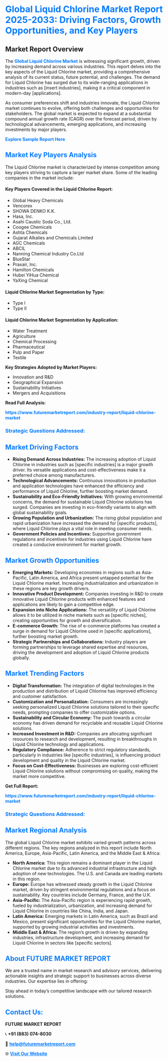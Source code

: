 <h1 style="color: #007BFF;">Global Liquid Chlorine Market Report 2025-2033: Driving Factors, Growth Opportunities, and Key Players</h1>

<section id="overview">
<h2>Market Report Overview</h2>
<p>The <a href="https://www.futuremarketreport.com/industry-report/liquid-chlorine-market" style="color: #007BFF; text-decoration: none;"><strong>Global Liquid Chlorine Market</strong></a> is witnessing significant growth, driven by increasing demand across various industries. This report delves into the key aspects of the Liquid Chlorine market, providing a comprehensive analysis of its current status, future potential, and challenges. The demand for Liquid Chlorine has surged due to its wide-ranging applications in industries such as [insert industries], making it a critical component in modern-day [applications].</p>
<p>As consumer preferences shift and industries innovate, the Liquid Chlorine market continues to evolve, offering both challenges and opportunities for stakeholders. The global market is expected to expand at a substantial compound annual growth rate (CAGR) over the forecast period, driven by technological advancements, emerging applications, and increasing investments by major players.</p>
</section>

<section id="overview">
<p><a href="https://www.futuremarketreport.com/request-sample/reportId=105678" style="color: #007BFF; text-decoration: none;"><strong>Explore Sample Report Here</strong></a></p>
</section>

<section id="key-players">
<h2 style="color: #007BFF;">Market Key Players Analysis</h2>
<p>The Liquid Chlorine market is characterized by intense competition among key players striving to capture a larger market share. Some of the leading companies in the market include:</p>
<h4>Key Players Covered in the Liquid Chlorine Report:</h4>
<ul><li>Global Heavy Chemicals</li><li>Vencorex</li><li>SHOWA DENKO K.K.</li><li>Hasa, Inc.</li><li>Asahi Caustic Soda Co., Ltd.</li><li>Coogee Chemicals</li><li>Ashta Chemicals</li><li>Gujarat Alkalies and Chemicals Limited</li><li>AGC Chemicals</li><li>ABCIL</li><li>Nanning Chemical Industry Co.Ltd</li><li>BlueStar</li><li>Praxair, Inc.</li><li>Hamilton Chemicals</li><li>Hubei YiHua Chemical</li><li>YaXing Chemical</li></ul>
<h4>Liquid Chlorine Market Segmentation by Type:</h4>
<ul><li>Type I</li><li>Type II</li></ul>

<h4>Liquid Chlorine Market Segmentation by Application:</h4>
<ul><li>Water Treatment</li><li>Agriculture</li><li>Chemical Processing</li><li>Pharmaceutical</li><li>Pulp and Paper</li><li>Textile</li></ul>
<p><strong>Key Strategies Adopted by Market Players:</strong></p>
<ul>
<li>Innovation and R&D</li>
<li>Geographical Expansion</li>
<li>Sustainability Initiatives</li>
<li>Mergers and Acquisitions</li>
</ul>
</section>

<section>
<p><strong>Read Full Analysis: </strong></p><a href="https://www.futuremarketreport.com/industry-report/liquid-chlorine-market" style="color: #007BFF; text-decoration: none;"><strong>https://www.futuremarketreport.com/industry-report/liquid-chlorine-market</strong></a>
<h3 style="color: #007BFF;">Strategic Questions Addressed:</h3>
</section>

<section id="driving-factors">
<h2 style="color: #007BFF;">Market Driving Factors</h2>
<ul>
<li><strong>Rising Demand Across Industries:</strong> The increasing adoption of Liquid Chlorine in industries such as [specific industries] is a major growth driver. Its versatile applications and cost-effectiveness make it a preferred choice among manufacturers.</li>
<li><strong>Technological Advancements:</strong> Continuous innovations in production and application technologies have enhanced the efficiency and performance of Liquid Chlorine, further boosting market demand.</li>
<li><strong>Sustainability and Eco-Friendly Initiatives:</strong> With growing environmental concerns, the demand for sustainable Liquid Chlorine solutions has surged. Companies are investing in eco-friendly variants to align with global sustainability goals.</li>
<li><strong>Growing Population and Urbanization:</strong> The rising global population and rapid urbanization have increased the demand for [specific products], where Liquid Chlorine plays a vital role in meeting consumer needs.</li>
<li><strong>Government Policies and Incentives:</strong> Supportive government regulations and incentives for industries using Liquid Chlorine have created a conducive environment for market growth.</li>
</ul>
</section>

<section id="growth-opportunities">
<h2 style="color: #007BFF;">Market Growth Opportunities</h2>
<ul>
<li><strong>Emerging Markets:</strong> Developing economies in regions such as Asia-Pacific, Latin America, and Africa present untapped potential for the Liquid Chlorine market. Increasing industrialization and urbanization in these regions are key growth drivers.</li>
<li><strong>Innovative Product Development:</strong> Companies investing in R&D to create innovative Liquid Chlorine products with enhanced features and applications are likely to gain a competitive edge.</li>
<li><strong>Expansion into Niche Applications:</strong> The versatility of Liquid Chlorine allows it to be utilized in niche markets such as [specific niches], creating opportunities for growth and diversification.</li>
<li><strong>E-commerce Growth:</strong> The rise of e-commerce platforms has created a surge in demand for Liquid Chlorine used in [specific applications], further boosting market growth.</li>
<li><strong>Strategic Partnerships and Collaborations:</strong> Industry players are forming partnerships to leverage shared expertise and resources, driving the development and adoption of Liquid Chlorine products globally.</li>
</ul>
</section>

<section id="trending-factors">
<h2 style="color: #007BFF;">Market Trending Factors</h2>
<ul>
<li><strong>Digital Transformation:</strong> The integration of digital technologies in the production and distribution of Liquid Chlorine has improved efficiency and customer satisfaction.</li>
<li><strong>Customization and Personalization:</strong> Consumers are increasingly seeking personalized Liquid Chlorine solutions tailored to their specific needs, prompting companies to offer customizable options.</li>
<li><strong>Sustainability and Circular Economy:</strong> The push towards a circular economy has driven demand for recyclable and reusable Liquid Chlorine solutions.</li>
<li><strong>Increased Investment in R&D:</strong> Companies are allocating significant resources to research and development, resulting in breakthroughs in Liquid Chlorine technology and applications.</li>
<li><strong>Regulatory Compliance:</strong> Adherence to strict regulatory standards, particularly in industries like [specific industries], is influencing product development and quality in the Liquid Chlorine market.</li>
<li><strong>Focus on Cost-Effectiveness:</strong> Businesses are exploring cost-efficient Liquid Chlorine solutions without compromising on quality, making the market more competitive.</li>
</ul>
</section>

<section>
<p><strong>Get Full Report: </strong></p><a href="https://www.futuremarketreport.com/industry-report/liquid-chlorine-market" style="color: #007BFF; text-decoration: none;"><strong>https://www.futuremarketreport.com/industry-report/liquid-chlorine-market</strong></a>
<h3 style="color: #007BFF;">Strategic Questions Addressed:</h3>
</section>


<section id="regional-analysis">
<h2 style="color: #007BFF;">Market Regional Analysis</h2>
<p>The global Liquid Chlorine market exhibits varied growth patterns across different regions. The key regions analyzed in this report include North America, Europe, Asia-Pacific, Latin America, and the Middle East & Africa:</p>
<ul>
<li><strong>North America:</strong> This region remains a dominant player in the Liquid Chlorine market due to its advanced industrial infrastructure and high adoption of new technologies. The U.S. and Canada are leading markets in this region.</li>
<li><strong>Europe:</strong> Europe has witnessed steady growth in the Liquid Chlorine market, driven by stringent environmental regulations and a focus on sustainability. Key countries include Germany, France, and the U.K.</li>
<li><strong>Asia-Pacific:</strong> The Asia-Pacific region is experiencing rapid growth, fueled by industrialization, urbanization, and increasing demand for Liquid Chlorine in countries like China, India, and Japan.</li>
<li><strong>Latin America:</strong> Emerging markets in Latin America, such as Brazil and Mexico, present significant opportunities for the Liquid Chlorine market, supported by growing industrial activities and investments.</li>
<li><strong>Middle East & Africa:</strong> The region’s growth is driven by expanding industries, infrastructure development, and increasing demand for Liquid Chlorine in sectors like [specific sectors].</li>
</ul>
</section>

<footer>
<h2 style="color: #007BFF;">About FUTURE MARKET REPORT</h2>
<p>We are a trusted name in market research and advisory services, delivering actionable insights and strategic support to businesses across diverse industries. Our expertise lies in offering:</p>

<p>Stay ahead in today’s competitive landscape with our tailored research solutions.</p>

<h2 style="color: #007BFF;">Contact Us:</h2>
<p><strong>FUTURE MARKET REPORT</strong></p>
<p>📞 <strong>+91 (883) 074-8030</strong></p>
<p>📧 <strong><a href="mailto:help@futuremarketreport.com" style="color: #007BFF;">help@futuremarketreport.com</a></strong></p>
<p>🌐 <strong><a href="https://www.futuremarketreport.com/" style="color: #007BFF;">Visit Our Website</a></strong></p>
</footer>